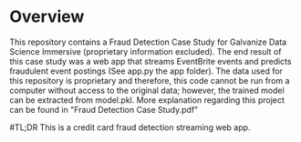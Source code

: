 # Overview
This repository contains a Fraud Detection Case Study for Galvanize Data Science Immersive (proprietary information excluded). The end result of this case study was a web app that streams EventBrite events and predicts fraudulent event postings (See app.py the app folder). The data used for this repository is proprietary and therefore, this code cannot be run from a computer without access to the original data; however, the trained model can be extracted from model.pkl. More explanation regarding this project can be found in "Fraud Detection Case Study.pdf"

#TL;DR
This is a credit card fraud detection streaming web app. 
